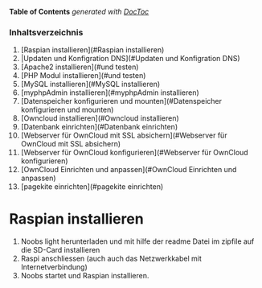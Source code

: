 **Table of Contents**  *generated with [DocToc](http://doctoc.herokuapp.com/)*

### Inhaltsverzeichnis
		
1. [Raspian installieren](#Raspian installieren)
2. |Updaten und Konfigration DNS](#Updaten und Konfigration DNS)
3. [Apache2 installieren](#und testen)
4. [PHP Modul installieren](#und testen)
5. [MySQL installieren](#MySQL installieren)
6. [myphpAdmin installieren](#myphpAdmin installieren)
7. [Datenspeicher konfigurieren und mounten](#Datenspeicher konfigurieren und mounten)
8. [Owncloud installieren](#Owncloud installieren)
9. [Datenbank einrichten](#Datenbank einrichten)
10. [Webserver für OwnCloud mit SSL absichern](#Webserver für OwnCloud mit SSL absichern)
11. [Webserver für OwnCloud konfigurieren](#Webserver für OwnCloud konfigurieren)
12. [OwnCloud Einrichten und anpassen](#OwnCloud Einrichten und anpassen)
13. [pagekite einrichten](#pagekite einrichten)

# Raspian installieren

1. Noobs light herunterladen und mit hilfe der readme Datei im zipfile auf die SD-Card installieren
2. Raspi anschliessen (auch auch das Netzwerkkabel mit Internetverbindung)
3. Noobs startet und Raspian installieren.
